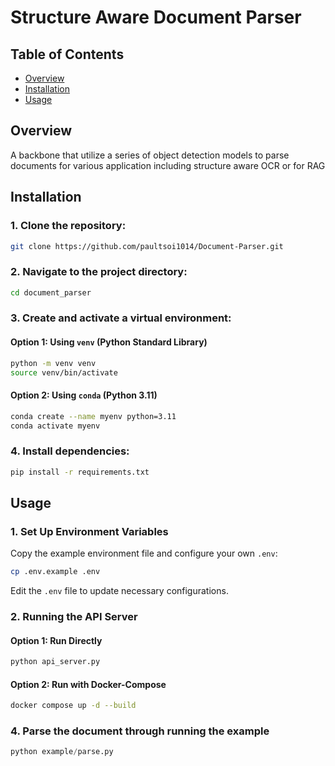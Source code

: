 # Structure Aware Document Parser

## Table of Contents

- [Overview](#Overview)
- [Installation](#installation)
- [Usage](#usage)

## Overview 
A backbone that utilize a series of object detection models to parse documents 
for various application including structure aware OCR or for RAG

## Installation
### 1. Clone the repository:
```bash
git clone https://github.com/paultsoi1014/Document-Parser.git
```
### 2. Navigate to the project directory:
```bash
cd document_parser
```
### 3. Create and activate a virtual environment:
#### Option 1: Using `venv` (Python Standard Library)
```bash
python -m venv venv
source venv/bin/activate 
```
#### Option 2: Using `conda` (Python 3.11)
```bash
conda create --name myenv python=3.11
conda activate myenv
```

### 4. Install dependencies:
```bash
pip install -r requirements.txt
```

## Usage
### 1. Set Up Environment Variables
Copy the example environment file and configure your own `.env`:
```bash
cp .env.example .env
```
Edit the `.env` file to update necessary configurations.

### 2. Running the API Server
#### Option 1: Run Directly
```python
python api_server.py
```
#### Option 2: Run with Docker-Compose
```bash
docker compose up -d --build
```

### 4. Parse the document through running the example 
```python
python example/parse.py
```





